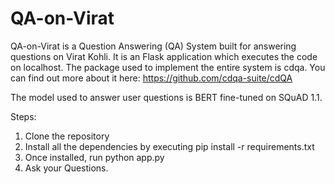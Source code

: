 # QA-on-Virat

QA-on-Virat is a Question Answering (QA) System built for answering questions on Virat Kohli. It is an Flask application which executes the code on localhost. The package used to implement the entire system is cdqa.
You can find out more about it here: https://github.com/cdqa-suite/cdQA

The model used to answer user questions is BERT fine-tuned on SQuAD 1.1.

Steps:
1. Clone the repository
2. Install all the dependencies by executing pip install -r requirements.txt
3. Once installed, run python app.py
4. Ask your Questions.

